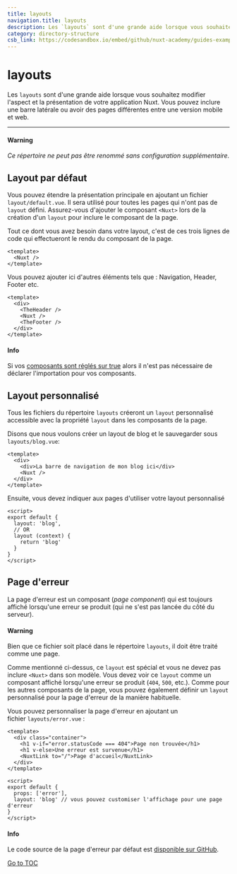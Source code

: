 ```yaml
---
title: layouts
navigation.title: layouts
description: Les `layouts` sont d'une grande aide lorsque vous souhaitez modifier l'aspect et la présentation de votre application Nuxt. Vous pouvez inclure une barre latérale ou avoir des pages différentes entre une version mobile et web.
category: directory-structure
csb_link: https://codesandbox.io/embed/github/nuxt-academy/guides-examples/tree/master/04_directory_structure/07_layouts?fontsize=14&hidenavigation=1&theme=dark
---
```


# layouts

Les `layouts` sont d'une grande aide lorsque vous souhaitez modifier l'aspect et la présentation de votre application Nuxt. Vous pouvez inclure une barre latérale ou avoir des pages différentes entre une version mobile et web.

---

#### Warning
_Ce répertoire ne peut pas être renommé sans configuration supplémentaire._


## Layout par défaut

Vous pouvez étendre la présentation principale en ajoutant un fichier `layout/default.vue`. Il sera utilisé pour toutes les pages qui n'ont pas de `layout` défini. Assurez-vous d'ajouter le composant `<Nuxt>` lors de la création d'un `layout` pour inclure le composant de la page.

Tout ce dont vous avez besoin dans votre layout, c'est de ces trois lignes de code qui effectueront le rendu du composant de la page.

```html{}[layouts/default.vue]
<template>
  <Nuxt />
</template>
```

Vous pouvez ajouter ici d'autres éléments tels que : Navigation, Header, Footer etc.

```html{}[layouts/default.vue]
<template>
  <div>
    <TheHeader />
    <Nuxt />
    <TheFooter />
  </div>
</template>
```

#### Info
Si vos [composants sont réglés sur true](./directory-structure/components) alors il n'est pas nécessaire de déclarer l'importation pour vos composants.


## Layout personnalisé

Tous les fichiers du répertoire `layouts` créeront un `layout` personnalisé accessible avec la propriété `layout` dans les composants de la page.

Disons que nous voulons créer un layout de blog et le sauvegarder sous `layouts/blog.vue`:

```html{}[layouts/blog.vue]
<template>
  <div>
    <div>La barre de navigation de mon blog ici</div>
    <Nuxt />
  </div>
</template>
```

Ensuite, vous devez indiquer aux pages d'utiliser votre layout personnalisé

```js{}[pages/posts.vue]
<script>
export default {
  layout: 'blog',
  // OR
  layout (context) {
    return 'blog'
  }
}
</script>
```

## Page d'erreur

La page d'erreur est un composant (_page component_) qui est toujours affiché lorsqu'une erreur se produit (qui ne s'est pas lancée du côté du serveur).

#### Warning
Bien que ce fichier soit placé dans le répertoire `layouts`, il doit être traité comme une page.


Comme mentionné ci-dessus, ce `layout` est spécial et vous ne devez pas inclure `<Nuxt>` dans son modèle. Vous devez voir ce `layout` comme un composant affiché lorsqu'une erreur se produit (`404`, `500`, etc.). Comme pour les autres composants de la page, vous pouvez également définir un `layout` personnalisé pour la page d'erreur de la manière habituelle.

Vous pouvez personnaliser la page d'erreur en ajoutant un fichier `layouts/error.vue` :

```js{}[layouts/error.vue]
<template>
  <div class="container">
    <h1 v-if="error.statusCode === 404">Page non trouvée</h1>
    <h1 v-else>Une erreur est survenue</h1>
    <NuxtLink to="/">Page d'accueil</NuxtLink>
  </div>
</template>

<script>
export default {
  props: ['error'],
  layout: 'blog' // vous pouvez customiser l'affichage pour une page d'erreur
}
</script>
```

#### Info
Le code source de la page d'erreur par défaut est [disponible sur GitHub](https://github.com/nuxt/nuxt.js/blob/dev/packages/vue-app/template/components/nuxt-error.vue).

<span style='float: footnote;'><a href="../index.html#toc">Go to TOC</a></span>
